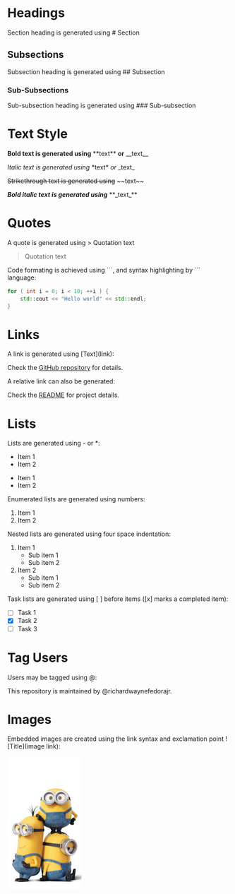 # Headings

Section heading is generated using \# Section 

## Subsections

Subsection heading is generated using \#\# Subsection 

### Sub-Subsections

Sub-subsection heading is generated using \#\#\# Sub-subsection 

# Text Style

**Bold text is generated using** \*\*text\*\* __or__ \_\_text\_\_

*Italic text is generated using* \*text\* _or_ \_text\_

~~Strikethrough text is generated using~~ \~\~text\~\~

**_Bold italic text is generated using_** \*\*\_text\_\*\*

# Quotes

A quote is generated using \> Quotation text

> Quotation text

Code formating is achieved using \`\`\`, and syntax highlighting by \`\`\` language:

```cpp
for ( int i = 0; i < 10; ++i ) {
    std::cout << "Hello world" << std::endl; 
}
```

# Links

A link is generated using \[Text\](link):

Check the [GitHub repository](https://github.com/richardwaynefedorajr/GitHub) for details.

A relative link can also be generated:

Check the [README](README.md) for project details.

# Lists

Lists are generated using \- or \*:

- Item 1
- Item 2

* Item 1
* Item 2

Enumerated lists are generated using numbers:

1. Item 1
2. Item 2

Nested lists are generated using four space indentation:

1. Item 1
    * Sub item 1
    * Sub item 2
2. Item 2
    - Sub item 1
    - Sub item 2

Task lists are generated using \[ \] before items (\[x\] marks a completed item):

* [ ] Task 1
* [x] Task 2
* [ ] Task 3

# Tag Users

Users may be tagged using \@:

This repository is maintained by @richardwaynefedorajr.

# Images

Embedded images are created using the link syntax and exclamation point \!\[Title\](image link):

![Minions](https://github.com/richardwaynefedorajr/GitHub/blob/master/minions.jpeg)
